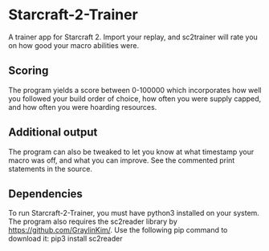 # Starcraft-2-Trainer

A trainer app for Starcraft 2. Import your replay, and sc2trainer will rate you on how good your macro abilities were.

## Scoring

The program yields a score between 0-100000 which incorporates how well you followed your build order of choice, how often you were supply capped, and how often you were hoarding resources.

## Additional output

The program can also be tweaked to let you know at what timestamp your macro was off, and what you can improve. See the commented print statements in the source.

## Dependencies

To run Starcraft-2-Trainer, you must have python3 installed on your system. The program also requires the sc2reader library by https://github.com/GraylinKim/. Use the following pip command to download it:
  pip3 install sc2reader
